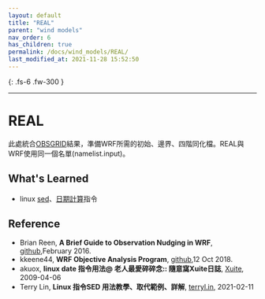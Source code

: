 ```yaml
---
layout: default
title: "REAL"
parent: "wind models"
nav_order: 6
has_children: true
permalink: /docs/wind_models/REAL/
last_modified_at: 2021-11-28 15:52:50
---
```


{: .fs-6 .fw-300 }

---

# REAL
此處統合[OBSGRID](https://sinotec2.github.io/jtd/docs/wind_models/OBSGRID/)結果，準備WRF所需的初始、邊界、四階同化檔。REAL與WRF使用同一個名單(namelist.input)。

## What's Learned 
- linux [sed](https://terryl.in/zh/linux-sed-command/)、[日期計算](https://blog.xuite.net/akuox/linux/23200246-linux+date+%E6%8C%87%E4%BB%A4+%E7%94%A8%E6%B3%95)指令

## Reference
- Brian Reen, **A Brief Guide to Observation Nudging in WRF**, [github](https://raw.githubusercontent.com/wrf-model/OBSGRID/master/ObsNudgingGuide.pdf),February 2016.
- kkeene44, **WRF Objective Analysis Program**, [github](https://github.com/wrf-model/OBSGRID/blob/master/README),12 Oct 2018.
- akuox, **linux date 指令用法@ 老人最愛碎碎念:: 隨意窩Xuite日誌**, [Xuite](https://blog.xuite.net/akuox/linux/23200246-linux+date+%E6%8C%87%E4%BB%A4+%E7%94%A8%E6%B3%95), 2009-04-06
- Terry Lin, **Linux 指令SED 用法教學、取代範例、詳解**, [terryl.in](https://terryl.in/zh/linux-sed-command/),	2021-02-11 
